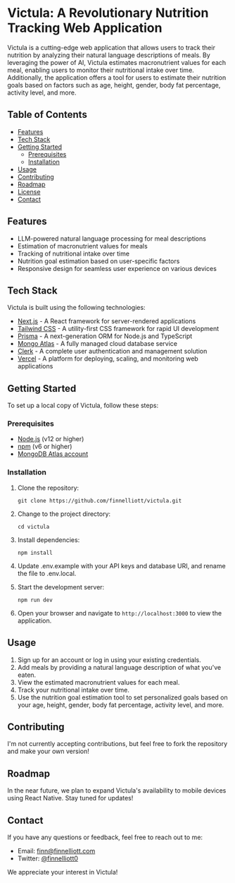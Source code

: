 # Victula: A Revolutionary Nutrition Tracking Web Application

Victula is a cutting-edge web application that allows users to track their nutrition by analyzing their natural language descriptions of meals. By leveraging the power of AI, Victula estimates macronutrient values for each meal, enabling users to monitor their nutritional intake over time. Additionally, the application offers a tool for users to estimate their nutrition goals based on factors such as age, height, gender, body fat percentage, activity level, and more.

## Table of Contents

- [Features](#features)
- [Tech Stack](#tech-stack)
- [Getting Started](#getting-started)
  - [Prerequisites](#prerequisites)
  - [Installation](#installation)
- [Usage](#usage)
- [Contributing](#contributing)
- [Roadmap](#roadmap)
- [License](#license)
- [Contact](#contact)

## Features

- LLM-powered natural language processing for meal descriptions
- Estimation of macronutrient values for meals
- Tracking of nutritional intake over time
- Nutrition goal estimation based on user-specific factors
- Responsive design for seamless user experience on various devices

## Tech Stack

Victula is built using the following technologies:

- [Next.js](https://nextjs.org/) - A React framework for server-rendered applications
- [Tailwind CSS](https://tailwindcss.com/) - A utility-first CSS framework for rapid UI development
- [Prisma](https://www.prisma.io/) - A next-generation ORM for Node.js and TypeScript
- [Mongo Atlas](https://www.mongodb.com/cloud/atlas) - A fully managed cloud database service
- [Clerk](https://clerk.dev/) - A complete user authentication and management solution
- [Vercel](https://vercel.com/) - A platform for deploying, scaling, and monitoring web applications

## Getting Started

To set up a local copy of Victula, follow these steps:

### Prerequisites

- [Node.js](https://nodejs.org/) (v12 or higher)
- [npm](https://www.npmjs.com/) (v6 or higher)
- [MongoDB Atlas account](https://www.mongodb.com/cloud/atlas/register)

### Installation

1. Clone the repository:

   ```
   git clone https://github.com/finnelliott/victula.git
   ```

2. Change to the project directory:

   ```
   cd victula
   ```

3. Install dependencies:

   ```
   npm install
   ```

4. Update .env.example with your API keys and database URI, and rename the file to .env.local.

5. Start the development server:

   ```
   npm run dev
   ```

6. Open your browser and navigate to `http://localhost:3000` to view the application.

## Usage

1. Sign up for an account or log in using your existing credentials.
2. Add meals by providing a natural language description of what you've eaten.
3. View the estimated macronutrient values for each meal.
4. Track your nutritional intake over time.
5. Use the nutrition goal estimation tool to set personalized goals based on your age, height, gender, body fat percentage, activity level, and more.

## Contributing

I'm not currently accepting contributions, but feel free to fork the repository and make your own version!

## Roadmap

In the near future, we plan to expand Victula's availability to mobile devices using React Native. Stay tuned for updates!

## Contact

If you have any questions or feedback, feel free to reach out to me:

- Email: [finn@finnelliott.com](mailto:finn@finnelliott.com)
- Twitter: [@finnelliott0](https://twitter.com/finnelliott0)

We appreciate your interest in Victula!